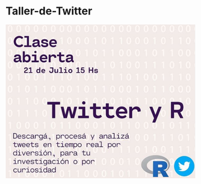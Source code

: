 # Taller-de-Twitter

![](https://github.com/labpoliticasuba/Taller-de-Twitter/raw/master/Taller%20twitter%20lab.png)
